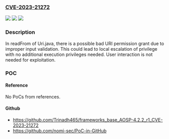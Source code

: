### [CVE-2023-21272](https://cve.mitre.org/cgi-bin/cvename.cgi?name=CVE-2023-21272)
![](https://img.shields.io/static/v1?label=Product&message=Android&color=blue)
![](https://img.shields.io/static/v1?label=Version&message=%3D%2012L%20&color=brighgreen)
![](https://img.shields.io/static/v1?label=Vulnerability&message=Elevation%20of%20privilege&color=brighgreen)

### Description

In readFrom of Uri.java, there is a possible bad URI permission grant due to improper input validation. This could lead to local escalation of privilege with no additional execution privileges needed. User interaction is not needed for exploitation.

### POC

#### Reference
No PoCs from references.

#### Github
- https://github.com/Trinadh465/frameworks_base_AOSP-4.2.2_r1_CVE-2023-21272
- https://github.com/nomi-sec/PoC-in-GitHub

